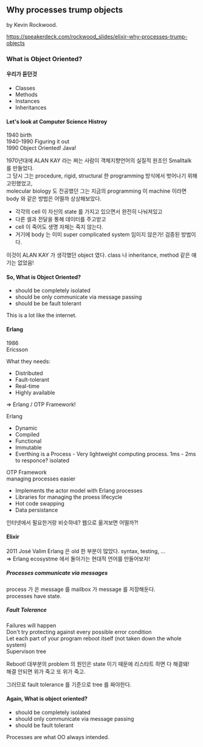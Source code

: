 ## Why processes trump objects

by Kevin Rockwood.

https://speakerdeck.com/rockwood_slides/elixir-why-processes-trump-objects

### What is Object Oriented?

#### 우리가 듣던것

* Classes
* Methods
* Instances
* Inheritances

#### Let's look at Computer Science Histroy

1940 birth  
1940-1990 Figuring it out  
1990 Object Oriented! Java!

1970년대에 ALAN KAY 라는 쩌는 사람이 객체지향언어의 실질적 원조인 Smalltalk 를 만들었다.  
그 당시 그는 procedure, rigid, structural 한 programming 방식에서 벗어나기 위해 고민했었고,  
molecular biology 도 전공했던 그는 지금의 programming 이 machine 이라면 body 와 같은 방법은 어떨까 상상해보았다.

* 각각의 cell 이 자신의 state 를 가지고 있으면서 완전히 나눠져있고
* 다른 셀과 전달을 통해 데이터를 주고받고
* cell 이 죽어도 생명 자체는 죽지 않는다.
* 거기에 body 는 이미 super complicated system 임이지 않은가! 검증된 방법이다.

이것이 ALAN KAY 가 생각했던 object 였다.
class 나 inheritance, method 같은 얘기는 없었음!

#### So, What is Object Oriented?

* should be completely isolated
* should be only communicate via message passing
* should be be fault tolerant

This is a lot like the internet.


#### Erlang

1986  
Ericsson

What they needs:

* Distributed
* Fault-tolerant
* Real-time
* Highly available

=> Erlang / OTP Framework!

Erlang

* Dynamic
* Compiled
* Functional
* Immutable
* Everthing is a Process - Very lightweight computing process. 1ms - 2ms to responce? isolated

OTP Framework  
managing processes easier

* Implements the actor model with Erlang processes
* Libraries for managing the proess lifecycle
* Hot code swapping
* Data persistance

인터넷에서 필요한거랑 비슷하네? 웹으로 옮겨보면 어떨까?!


#### Elixir

2011
José Valim
Erlang 은 old 한 부분이 많았다. syntax, testing, ...  
=> Erlang ecosystme 에서 돌아가는 현대적 언어를 만들어보자!

##### Processes communicate via messages

process 가 쏜 message 를 mailbox 가 message 를 저장해둔다.  
processes have state.

##### Fault Tolerance

Failures will happen  
Don't try protecting against every possible error condition  
Let each part of your program reboot itself (not taken down the whole system)  
Supervison tree

Reboot! 대부분의 problem 의 원인은 state 이기 때문에 리스타트 하면 다 해결돼!  
해결 안되면 위가 죽고 또 위가 죽고.  

그러므로 fault tolerance 를 기준으로 tree 를 짜야한다.


#### Again, What is object oriented?

* should be completely isolated
* should only communicate via message passing
* should be fault tolerant

Processes are what OO always intended.
